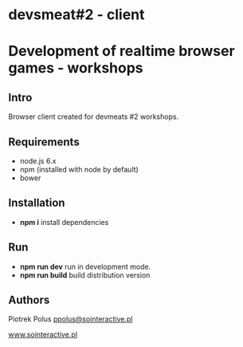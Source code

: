 # devsmeat#2 - client
# Development of realtime browser games - workshops

## Intro

Browser client created for devmeats #2 workshops.

## Requirements

- node.js 6.x
- npm (installed with node by default)
- bower

## Installation

- **npm i** install dependencies

## Run

- **npm run dev** run in development mode.
- **npm run build** build distribution version

## Authors

Piotrek Polus <ppolus@sointeractive.pl>

www.sointeractive.pl
